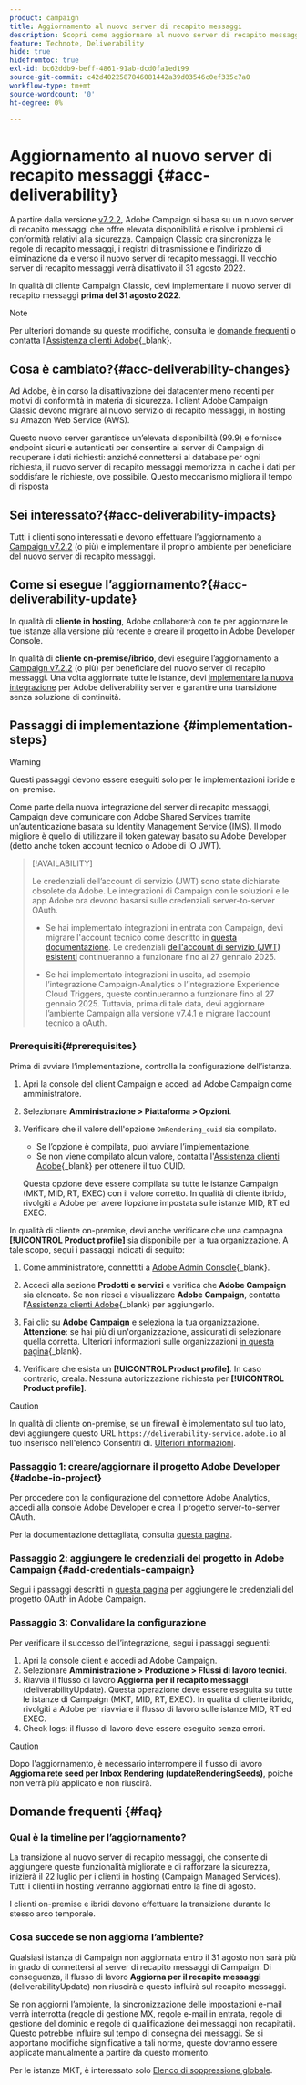 ```yaml
---
product: campaign
title: Aggiornamento al nuovo server di recapito messaggi
description: Scopri come aggiornare al nuovo server di recapito messaggi di Campaign
feature: Technote, Deliverability
hide: true
hidefromtoc: true
exl-id: bc62ddb9-beff-4861-91ab-dcd0fa1ed199
source-git-commit: c42d4022587846081442a39d03546c0ef335c7a0
workflow-type: tm+mt
source-wordcount: '0'
ht-degree: 0%

---
```


# Aggiornamento al nuovo server di recapito messaggi {#acc-deliverability}

A partire dalla versione [v7.2.2](../../rn/using/latest-release.md#release-7-2-2), Adobe Campaign si basa su un nuovo server di recapito messaggi che offre elevata disponibilità e risolve i problemi di conformità relativi alla sicurezza. Campaign Classic ora sincronizza le regole di recapito messaggi, i registri di trasmissione e l’indirizzo di eliminazione da e verso il nuovo server di recapito messaggi. Il vecchio server di recapito messaggi verrà disattivato il 31 agosto 2022.

In qualità di cliente Campaign Classic, devi implementare il nuovo server di recapito messaggi **prima del 31 agosto 2022**.

>[!NOTE]
>
>Per ulteriori domande su queste modifiche, consulta le [domande frequenti](#faq) o contatta l&#39;[Assistenza clienti Adobe](https://helpx.adobe.com/it/enterprise/admin-guide.html/enterprise/using/support-for-experience-cloud.ug.html){_blank}.
>

## Cosa è cambiato?{#acc-deliverability-changes}

Ad Adobe, è in corso la disattivazione dei datacenter meno recenti per motivi di conformità in materia di sicurezza. I client Adobe Campaign Classic devono migrare al nuovo servizio di recapito messaggi, in hosting su Amazon Web Service (AWS).

Questo nuovo server garantisce un’elevata disponibilità (99.9)&#x200B; e fornisce endpoint sicuri e autenticati per consentire ai server di Campaign di recuperare i dati richiesti: anziché connettersi al database per ogni richiesta, il nuovo server di recapito messaggi memorizza in cache i dati per soddisfare le richieste, ove possibile. Questo meccanismo migliora il tempo di risposta&#x200B;

## Sei interessato?{#acc-deliverability-impacts}

Tutti i clienti sono interessati e devono effettuare l’aggiornamento a [Campaign v7.2.2](../../rn/using/latest-release.md#release-7-2-2) (o più) e implementare il proprio ambiente per beneficiare del nuovo server di recapito messaggi.

## Come si esegue l’aggiornamento?{#acc-deliverability-update}

In qualità di **cliente in hosting**, Adobe collaborerà con te per aggiornare le tue istanze alla versione più recente e creare il progetto in Adobe Developer Console.

In qualità di **cliente on-premise/ibrido**, devi eseguire l’aggiornamento a [Campaign v7.2.2](../../rn/using/latest-release.md#release-7-2-2) (o più) per beneficiare del nuovo server di recapito messaggi. Una volta aggiornate tutte le istanze, devi [implementare la nuova integrazione](#implementation-steps) per Adobe deliverability server e garantire una transizione senza soluzione di continuità.

## Passaggi di implementazione {#implementation-steps}

>[!WARNING]
>
>Questi passaggi devono essere eseguiti solo per le implementazioni ibride e on-premise.

Come parte della nuova integrazione del server di recapito messaggi, Campaign deve comunicare con Adobe Shared Services tramite un’autenticazione basata su Identity Management Service (IMS). Il modo migliore è quello di utilizzare il token gateway basato su Adobe Developer (detto anche token account tecnico o Adobe di IO JWT).

>[!AVAILABILITY]
>
> Le credenziali dell’account di servizio (JWT) sono state dichiarate obsolete da Adobe. Le integrazioni di Campaign con le soluzioni e le app Adobe ora devono basarsi sulle credenziali server-to-server OAuth. </br>
>
> * Se hai implementato integrazioni in entrata con Campaign, devi migrare l&#39;account tecnico come descritto in [questa documentazione](https://developer.adobe.com/developer-console/docs/guides/authentication/ServerToServerAuthentication/migration/#_blank). Le credenziali [dell&#39;account di servizio (JWT) esistenti](../../integrations/using/oauth-technical-account.md) continueranno a funzionare fino al 27 gennaio 2025. </br>
>
> * Se hai implementato integrazioni in uscita, ad esempio l’integrazione Campaign-Analytics o l’integrazione Experience Cloud Triggers, queste continueranno a funzionare fino al 27 gennaio 2025. Tuttavia, prima di tale data, devi aggiornare l’ambiente Campaign alla versione v7.4.1 e migrare l’account tecnico a oAuth.

### Prerequisiti{#prerequisites}

Prima di avviare l’implementazione, controlla la configurazione dell’istanza.

1. Apri la console del client Campaign e accedi ad Adobe Campaign come amministratore.
1. Selezionare **Amministrazione > Piattaforma > Opzioni**.
1. Verificare che il valore dell&#39;opzione `DmRendering_cuid` sia compilato.

   * Se l’opzione è compilata, puoi avviare l’implementazione.
   * Se non viene compilato alcun valore, contatta l&#39;[Assistenza clienti Adobe](https://helpx.adobe.com/it/enterprise/admin-guide.html/enterprise/using/support-for-experience-cloud.ug.html){_blank} per ottenere il tuo CUID.

   Questa opzione deve essere compilata su tutte le istanze Campaign (MKT, MID, RT, EXEC) con il valore corretto. In qualità di cliente ibrido, rivolgiti a Adobe per avere l’opzione impostata sulle istanze MID, RT ed EXEC.

In qualità di cliente on-premise, devi anche verificare che una campagna **[!UICONTROL Product profile]** sia disponibile per la tua organizzazione. A tale scopo, segui i passaggi indicati di seguito:

1. Come amministratore, connettiti a [Adobe Admin Console](https://adminconsole.adobe.com/){_blank}.
1. Accedi alla sezione **Prodotti e servizi** e verifica che **Adobe Campaign** sia elencato.
Se non riesci a visualizzare **Adobe Campaign**, contatta l&#39;[Assistenza clienti Adobe](https://helpx.adobe.com/it/enterprise/admin-guide.html/enterprise/using/support-for-experience-cloud.ug.html){_blank} per aggiungerlo.
1. Fai clic su **Adobe Campaign** e seleziona la tua organizzazione.
   **Attenzione**: se hai più di un&#39;organizzazione, assicurati di selezionare quella corretta. Ulteriori informazioni sulle organizzazioni [in questa pagina](https://experienceleague.adobe.com/docs/control-panel/using/faq.html#ims-org-id){_blank}.

1. Verificare che esista un **[!UICONTROL Product profile]**. In caso contrario, creala. Nessuna autorizzazione richiesta per **[!UICONTROL Product profile]**.


>[!CAUTION]
>
>In qualità di cliente on-premise, se un firewall è implementato sul tuo lato, devi aggiungere questo URL `https://deliverability-service.adobe.io` al tuo inserisco nell&#39;elenco Consentiti di. [Ulteriori informazioni](../../installation/using/url-permissions.md).


### Passaggio 1: creare/aggiornare il progetto Adobe Developer {#adobe-io-project}

Per procedere con la configurazione del connettore Adobe Analytics, accedi alla console Adobe Developer e crea il progetto server-to-server OAuth.

Per la documentazione dettagliata, consulta [questa pagina](../../integrations/using/oauth-technical-account.md#oauth-service).

### Passaggio 2: aggiungere le credenziali del progetto in Adobe Campaign {#add-credentials-campaign}

Segui i passaggi descritti in [questa pagina](../../integrations/using/oauth-technical-account.md#add-credentials) per aggiungere le credenziali del progetto OAuth in Adobe Campaign.

### Passaggio 3: Convalidare la configurazione

Per verificare il successo dell’integrazione, segui i passaggi seguenti:

1. Apri la console client e accedi ad Adobe Campaign.
1. Selezionare **Amministrazione > Produzione > Flussi di lavoro tecnici**.
1. Riavvia il flusso di lavoro **Aggiorna per il recapito messaggi** (deliverabilityUpdate). Questa operazione deve essere eseguita su tutte le istanze di Campaign (MKT, MID, RT, EXEC). In qualità di cliente ibrido, rivolgiti a Adobe per riavviare il flusso di lavoro sulle istanze MID, RT ed EXEC.
1. Check logs: il flusso di lavoro deve essere eseguito senza errori.

>[!CAUTION]
>
>Dopo l&#39;aggiornamento, è necessario interrompere il flusso di lavoro **Aggiorna rete seed per Inbox Rendering (updateRenderingSeeds)**, poiché non verrà più applicato e non riuscirà.

## Domande frequenti {#faq}

### Qual è la timeline per l’aggiornamento?

La transizione al nuovo server di recapito messaggi, che consente di aggiungere queste funzionalità migliorate e di rafforzare la sicurezza, inizierà il 22 luglio per i clienti in hosting (Campaign Managed Services). Tutti i clienti in hosting verranno aggiornati entro la fine di agosto.

I clienti on-premise e ibridi devono effettuare la transizione durante lo stesso arco temporale.

### Cosa succede se non aggiorna l’ambiente?

Qualsiasi istanza di Campaign non aggiornata entro il 31 agosto non sarà più in grado di connettersi al server di recapito messaggi di Campaign. Di conseguenza, il flusso di lavoro **Aggiorna per il recapito messaggi** (deliverabilityUpdate) non riuscirà e questo influirà sul recapito messaggi.

Se non aggiorni l’ambiente, la sincronizzazione delle impostazioni e-mail verrà interrotta (regole di gestione MX, regole e-mail in entrata, regole di gestione del dominio e regole di qualificazione dei messaggi non recapitati). Questo potrebbe influire sul tempo di consegna dei messaggi. Se si apportano modifiche significative a tali norme, queste dovranno essere applicate manualmente a partire da questo momento.

Per le istanze MKT, è interessato solo [Elenco di soppressione globale](../../campaign-opt/using/filtering-rules.md#default-deliverability-exclusion-rules).
